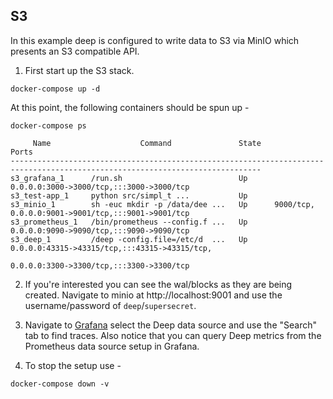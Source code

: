 ## S3

In this example deep is configured to write data to S3 via MinIO which presents an S3 compatible API.

1. First start up the S3 stack.

```console
docker-compose up -d
```

At this point, the following containers should be spun up -

```console
docker-compose ps
```
```
     Name                    Command               State                                  Ports                               
------------------------------------------------------------------------------------------------------------------------------
s3_grafana_1      /run.sh                          Up      0.0.0.0:3000->3000/tcp,:::3000->3000/tcp                           
s3_test-app_1     python src/simpl_t ...           Up                                                                         
s3_minio_1        sh -euc mkdir -p /data/dee ...   Up      9000/tcp, 0.0.0.0:9001->9001/tcp,:::9001->9001/tcp                 
s3_prometheus_1   /bin/prometheus --config.f ...   Up      0.0.0.0:9090->9090/tcp,:::9090->9090/tcp                           
s3_deep_1         /deep -config.file=/etc/d  ...   Up      0.0.0.0:43315->43315/tcp,:::43315->43315/tcp,                      
                                                           0.0.0.0:3300->3300/tcp,:::3300->3300/tcp 
```

2. If you're interested you can see the wal/blocks as they are being created.  Navigate to minio at
   http://localhost:9001 and use the username/password of `deep`/`supersecret`.

3. Navigate to [Grafana](http://localhost:3000/explore) select the Deep data source and use the "Search"
   tab to find traces. Also notice that you can query Deep metrics from the Prometheus data source setup in
   Grafana.

4. To stop the setup use -

```console
docker-compose down -v
```

